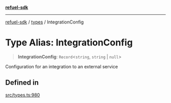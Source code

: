 [**refuel-sdk**](../../README.md)

***

[refuel-sdk](../../modules.md) / [types](../README.md) / IntegrationConfig

# Type Alias: IntegrationConfig

> **IntegrationConfig**: `Record`\<`string`, `string` \| `null`\>

Configuration for an integration to an external service

## Defined in

[src/types.ts:980](https://github.com/refuel-ai/refuel-sdk/blob/d0bf0a37e69cf6e99e0c214ac03b050c5c5d48a2/src/types.ts#L980)
